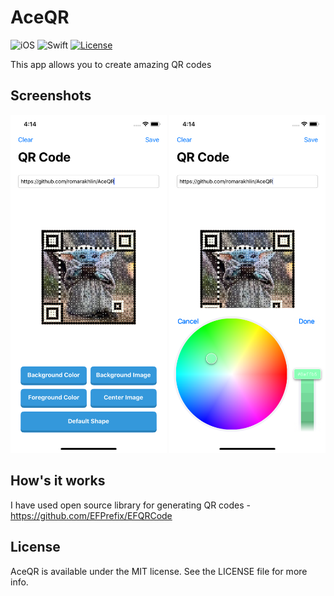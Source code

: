 # AceQR
![iOS](https://img.shields.io/badge/iOS-10%20-blue)
![Swift](https://img.shields.io/badge/Swift-5-orange?logo=Swift&logoColor=white)
[![License](https://img.shields.io/github/license/romarakhlin/AceQR)](https://github.com/romarakhlin/AceQR/blob/master/LICENSE)

This app allows you to create amazing QR codes

## Screenshots
<p float="left">
  <img src="/imageOne.png" width="250" />
  <img src="/image2.png" width="250" />
</p>

## How's it works
I have used open source library for generating QR codes - https://github.com/EFPrefix/EFQRCode

## License
AceQR is available under the MIT license. See the LICENSE file for more info.
